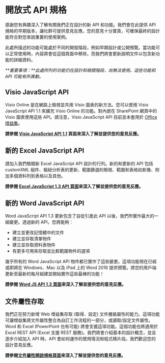 # <a name="open-api-specifications"></a>開放式 API 規格

感謝您有興趣深入了解有關我們正在設計的新 API 和功能。我們會在此提供 API 規格的早期版本，讓社群可提供意見反應。您的意見十分寶貴，可確保最終的設計能符合對您來說重要的使用案例。 

此處所描述的功能可能處於不同的開發階段，例如早期設計或公開預覽。當功能可以正常使用時，內容將會從這個頁面中移除，而我們將會更新說明文件以包含新功能的詳細資料。 

_**重要事項：**此處所列的功能仍在設計和檢閱階段，尚無法使用。這些功能和 API 可能有所異動。_

## <a name="visio-javascript-apis"></a>Visio JavaScript API
Visio Online 是在網路上檢視並共用 Visio 圖表的新方法。您可以使用 Visio JavaScript API 1.1 來擴充 Visio Online 的功能。對內嵌在 SharePoint 網頁中的 Visio 圖表使用這些 API。請注意，Visio JavaScript API 目前並未套用於 [Office 增益集](https://dev.office.com/docs/add-ins/overview/office-add-ins)。

**請參閱 [Visio JavaScript API 1.1](https://github.com/OfficeDev/office-js-docs/tree/VisioJs_1.1_Openspec) 頁面來深入了解並提供您的意見反應。**

## <a name="new-excel-javascript-apis"></a>新的 Excel JavaScript API
請加入我們檢閱新 Excel JavaScript API 設計的行列。新的和更新的 API 包括 customXML 組件、樞紐分析表的更新、範圍篩選的檢視、範圍和表格如影像、附加多個資料列到表格以及其他。 

**請參閱 [Excel JavaScript 1.3 API 頁面](https://github.com/OfficeDev/office-js-docs/tree/ExcelJs_1.3_OpenSpec)來深入了解並提供您的意見反應。**

## <a name="new-word-javascript-apis"></a>新的 Word JavaScript API
Word JavaScript API 1.3 更新包含了自從引進此 API 以後，我們所實作最大的一組變更。透過新的 API，您將能夠︰ 

* 建立並更改記憶體中的文件
* 建立並存取清單物件
* 建立並存取資料表物件
* 有更多可用來存取並比較範圍物件的選項

幾乎所有的 Word JavaScript API 物件都已實作了這些變更。這項功能現在已經或即將在 Windows、Mac 以及 iPad 上的 Word 2016 提供預覽。將您的用戶端更新至最新的每月組建並開始實作這些最棒的功能！

**請參閱 [Word JS API 1.3 頁面](https://github.com/OfficeDev/office-js-docs/tree/WordJs_1.3_Openspec/word)來深入了解並提供您的意見反應。**

## <a name="document-properties-access"></a>文件屬性存取
我們正在努力新增 Web 增益集存取 (取得、設定) 文件層級屬性的能力。這項功能可讓增益集將文件屬性整合為自訂工作流程的一部分，或讀取/設定文件屬性。Word 和 Excel (PowerPoint 也有可能) 將會支援這項功能。這個功能也將適用於 Excel REST API (Excel 支援 REST 服務)。我們將會介紹基本的設計概念，並且逐步介紹加入 API 時，API 會如何運作的使用情況和程式碼片段。我們歡迎您的設計意見反應。 

**請參閱[文件屬性開啟規格頁面](https://github.com/OfficeDev/office-js-docs/tree/DocumentProperties_OpenSpec)來深入了解並提供您的意見反應。**

